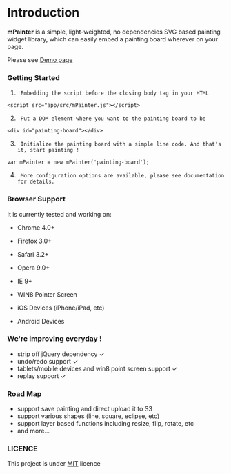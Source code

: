 Introduction
========

**mPainter** is a simple, light-weighted, no dependencies SVG based painting widget library, which can easily embed a painting board wherever on your page.

Please see [Demo page]


### Getting Started

1.      Embedding the script before the closing body tag in your HTML

```
<script src="app/src/mPainter.js"></script>
```

2.      Put a DOM element where you want to the painting board to be

```
<div id="painting-board"></div>
```

3.      Initialize the painting board with a simple line code. And that's it, start painting !

```
var mPainter = new mPainter('painting-board');
```

4.      More configuration options are available, please see documentation for details.

### Browser Support

It is currently tested and working on:

- Chrome 4.0+

- Firefox 3.0+

- Safari 3.2+

- Opera 9.0+

- IE 9+

- WIN8 Pointer Screen

- iOS Devices (iPhone/iPad, etc)

- Android Devices


### We're improving everyday !

* strip off jQuery dependency ✓
* undo/redo support ✓
* tablets/mobile devices and win8 point screen support ✓
* replay support ✓

### Road Map

* support save painting and direct upload it to S3
* support various shapes (line, square, eclipse, etc)
* support layer based functions including resize, flip, rotate, etc
* and more...

### LICENCE

This project is under [MIT] licence

[Demo page]: http://paint.tantanguanguan.com
[MIT]: http://en.wikipedia.org/wiki/MIT_License
